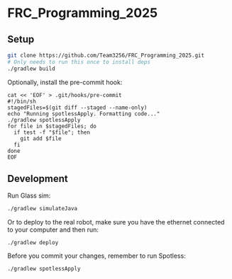 # FRC_Programming_2025

## Setup

```sh
git clone https://github.com/Team3256/FRC_Programming_2025.git
# Only needs to run this once to install deps
./gradlew build
```

Optionally, install the pre-commit hook:

```shell
cat << 'EOF' > .git/hooks/pre-commit
#!/bin/sh
stagedFiles=$(git diff --staged --name-only)
echo "Running spotlessApply. Formatting code..."
./gradlew spotlessApply
for file in $stagedFiles; do
  if test -f "$file"; then
    git add $file
  fi
done
EOF
```

## Development

Run Glass sim:

```sh
./gradlew simulateJava
```

Or to deploy to the real robot, make sure you have the ethernet connected to your computer and then run:

```
./gradlew deploy
```

Before you commit your changes, remember to run Spotless:

```sh
./gradlew spotlessApply
```
